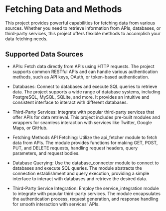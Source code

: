 #   Fetching Data and Methods
This project provides powerful capabilities for fetching data from various sources. Whether you need to retrieve information from APIs, databases, or third-party services, this project offers flexible methods to accomplish your data fetching needs.

##  Supported Data Sources
* APIs: Fetch data directly from APIs using HTTP requests. The project supports common RESTful APIs and can handle various authentication methods, such as API keys, OAuth, or token-based authentication.

* Databases: Connect to databases and execute SQL queries to retrieve data. The project supports a wide range of database systems, including PostgreSQL, MySQL, SQLite, and more. It provides an intuitive and consistent interface to interact with different databases.

* Third-Party Services: Integrate with popular third-party services that offer APIs for data retrieval. This project includes pre-built modules and wrappers for seamless interaction with services like Twitter, Google Maps, or GitHub.

* Fetching Methods
API Fetching: Utilize the api_fetcher module to fetch data from APIs. The module provides functions for making GET, POST, PUT, and DELETE requests, handling request headers, query parameters, and request bodies.

* Database Querying: Use the database_connector module to connect to databases and execute SQL queries. The module abstracts the connection establishment and query execution, providing a simple interface to interact with databases and retrieve the desired data.

* Third-Party Service Integration: Employ the service_integration module to integrate with popular third-party services. The module encapsulates the authentication process, request generation, and response handling for smooth interaction with services' APIs.

